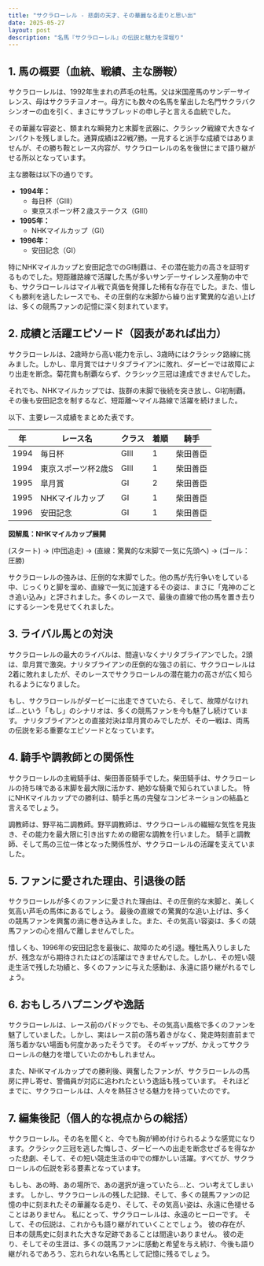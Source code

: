 ```yaml
---
title: "サクラローレル - 悲劇の天才、その華麗なる走りと思い出"
date: 2025-05-27
layout: post
description: "名馬『サクラローレル』の伝説と魅力を深堀り"
---
```


## 1. 馬の概要（血統、戦績、主な勝鞍）

サクラローレルは、1992年生まれの芦毛の牡馬。父は米国産馬のサンデーサイレンス、母はサクラチヨノオー。母方にも数々の名馬を輩出した名門サクラバクシンオーの血を引く、まさにサラブレッドの申し子と言える血統でした。

その華麗な容姿と、類まれな瞬発力と末脚を武器に、クラシック戦線で大きなインパクトを残しました。通算成績は22戦7勝。一見すると派手な成績ではありませんが、その勝ち鞍とレース内容が、サクラローレルの名を後世にまで語り継がせる所以となっています。

主な勝鞍は以下の通りです。

* **1994年：**
    * 毎日杯（GIII）
    * 東京スポーツ杯２歳ステークス（GIII）
* **1995年：**
    * NHKマイルカップ（GI）
* **1996年：**
    * 安田記念（GI）


特にNHKマイルカップと安田記念でのGI制覇は、その潜在能力の高さを証明するものでした。短距離路線で活躍した馬が多いサンデーサイレンス産駒の中でも、サクラローレルはマイル戦で真価を発揮した稀有な存在でした。また、惜しくも勝利を逃したレースでも、その圧倒的な末脚から繰り出す驚異的な追い上げは、多くの競馬ファンの記憶に深く刻まれています。


## 2. 成績と活躍エピソード（図表があれば出力）

サクラローレルは、2歳時から高い能力を示し、3歳時にはクラシック路線に挑みました。しかし、皐月賞ではナリタブライアンに敗れ、ダービーでは故障により出走を断念。菊花賞も制覇ならず、クラシック三冠は達成できませんでした。

それでも、NHKマイルカップでは、抜群の末脚で後続を突き放し、GI初制覇。その後も安田記念を制するなど、短距離〜マイル路線で活躍を続けました。  

以下、主要レース成績をまとめた表です。

| 年 | レース名          | クラス | 着順 | 騎手      |
|----|-----------------|-------|-----|-----------|
| 1994 | 毎日杯            | GIII  | 1   | 柴田善臣  |
| 1994 | 東京スポーツ杯2歳S | GIII  | 1   | 柴田善臣  |
| 1995 | 皐月賞            | GI    | 2   | 柴田善臣  |
| 1995 | NHKマイルカップ    | GI    | 1   | 柴田善臣  |
| 1996 | 安田記念          | GI    | 1   | 柴田善臣  |


**図解風：NHKマイルカップ展開**

(スタート) → (中団追走) → (直線：驚異的な末脚で一気に先頭へ) → (ゴール：圧勝)


サクラローレルの強みは、圧倒的な末脚でした。他の馬が先行争いをしている中、じっくりと脚を溜め、直線で一気に加速するその姿は、まさに「鬼神のごとき追い込み」と評されました。多くのレースで、最後の直線で他の馬を置き去りにするシーンを見せてくれました。


## 3. ライバル馬との対決

サクラローレルの最大のライバルは、間違いなくナリタブライアンでした。2頭は、皐月賞で激突。ナリタブライアンの圧倒的な強さの前に、サクラローレルは2着に敗れましたが、そのレースでサクラローレルの潜在能力の高さが広く知られるようになりました。

もし、サクラローレルがダービーに出走できていたら、そして、故障がなければ…という「もし」のシナリオは、多くの競馬ファンを今も魅了し続けています。  ナリタブライアンとの直接対決は皐月賞のみでしたが、その一戦は、両馬の伝説を彩る重要なエピソードとなっています。


## 4. 騎手や調教師との関係性

サクラローレルの主戦騎手は、柴田善臣騎手でした。柴田騎手は、サクラローレルの持ち味である末脚を最大限に活かす、絶妙な騎乗で知られていました。  特にNHKマイルカップでの勝利は、騎手と馬の完璧なコンビネーションの結晶と言えるでしょう。

調教師は、野平祐二調教師。野平調教師は、サクラローレルの繊細な気性を見抜き、その能力を最大限に引き出すための緻密な調教を行いました。  騎手と調教師、そして馬の三位一体となった関係性が、サクラローレルの活躍を支えていました。


## 5. ファンに愛された理由、引退後の話

サクラローレルが多くのファンに愛された理由は、その圧倒的な末脚と、美しく気高い芦毛の馬体にあるでしょう。  最後の直線での驚異的な追い上げは、多くの競馬ファンを興奮の渦に巻き込みました。また、その気高い容姿は、多くの競馬ファンの心を掴んで離しませんでした。

惜しくも、1996年の安田記念を最後に、故障のため引退。種牡馬入りしましたが、残念ながら期待されたほどの活躍はできませんでした。しかし、その短い競走生活で残した功績と、多くのファンに与えた感動は、永遠に語り継がれるでしょう。


## 6. おもしろハプニングや逸話

サクラローレルは、レース前のパドックでも、その気高い風格で多くのファンを魅了していました。しかし、実はレース前の落ち着きがなく、発走時刻直前まで落ち着かない場面も何度かあったそうです。  そのギャップが、かえってサクラローレルの魅力を増していたのかもしれません。

また、NHKマイルカップでの勝利後、興奮したファンが、サクラローレルの馬房に押し寄せ、警備員が対応に追われたという逸話も残っています。  それほどまでに、サクラローレルは、人々を熱狂させる魅力を持っていたのです。


## 7. 編集後記（個人的な視点からの総括）

サクラローレル。その名を聞くと、今でも胸が締め付けられるような感覚になります。クラシック三冠を逃した悔しさ、ダービーへの出走を断念せざるを得なかった悲劇、そして、その短い競走生活の中での輝かしい活躍。すべてが、サクラローレルの伝説を彩る要素となっています。

もしも、あの時、あの場所で、あの選択が違っていたら…と、つい考えてしまいます。  しかし、サクラローレルの残した記録、そして、多くの競馬ファンの記憶の中に刻まれたその華麗なる走り、そして、その気高い姿は、永遠に色褪せることはありません。  私にとって、サクラローレルは、永遠のヒーローです。  そして、その伝説は、これからも語り継がれていくことでしょう。  彼の存在が、日本の競馬史に刻まれた大きな足跡であることは間違いありません。  彼の走り、そしてその生涯は、多くの競馬ファンに感動と希望を与え続け、今後も語り継がれるであろう、忘れられない名馬として記憶に残るでしょう。

